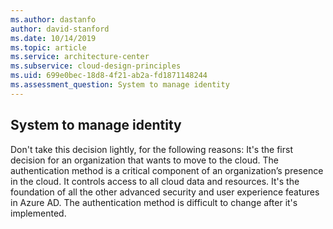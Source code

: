 ```yaml
---
ms.author: dastanfo
author: david-stanford
ms.date: 10/14/2019
ms.topic: article
ms.service: architecture-center
ms.subservice: cloud-design-principles
ms.uid: 699e0bec-18d8-4f21-ab2a-fd1871148244
ms.assessment_question: System to manage identity
---
```

## System to manage identity

Don't take this decision lightly, for the following reasons: It's the first decision for an organization that wants to move to the cloud. The authentication method is a critical component of an organization’s presence in the cloud. It controls access to all cloud data and resources. It's the foundation of all the other advanced security and user experience features in Azure AD. The authentication method is difficult to change after it's implemented.
